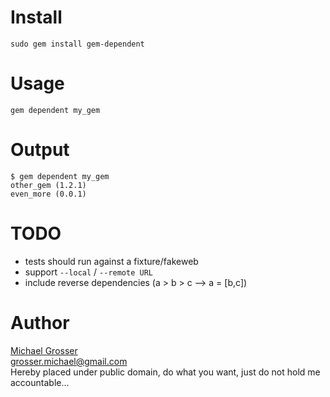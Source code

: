Install
=======
    sudo gem install gem-dependent

Usage
=====
    gem dependent my_gem

Output
======

    $ gem dependent my_gem
    other_gem (1.2.1)
    even_more (0.0.1)

TODO
=====
 - tests should run against a fixture/fakeweb
 - support `--local` / `--remote URL`
 - include reverse dependencies (a > b > c --> a = [b,c])

Author
======
[Michael Grosser](http://grosser.it)  
grosser.michael@gmail.com  
Hereby placed under public domain, do what you want, just do not hold me accountable...
